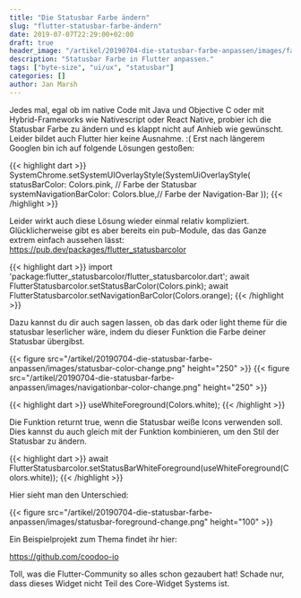 ```yaml
---
title: "Die Statusbar Farbe ändern"
slug: "flutter-statusbar-farbe-ändern"
date: 2019-07-07T22:29:00+02:00
draft: true
header_image: "/artikel/20190704-die-statusbar-farbe-anpassen/images/farbe_anpassen.jpg"
description: "Statusbar Farbe in Flutter anpassen."
tags: ["byte-size", "ui/ux", "statusbar"]
categories: []
author: Jan Marsh
---
```


Jedes mal, egal ob im native Code mit Java und Objective C oder mit Hybrid-Frameworks wie Nativescript oder React Native, probier ich die Statusbar Farbe zu ändern und es klappt nicht auf Anhieb wie gewünscht. Leider bildet auch Flutter hier keine Ausnahme. :( Erst nach längerem Googlen bin ich auf folgende Lösungen gestoßen:

{{< highlight dart >}}
SystemChrome.setSystemUIOverlayStyle(SystemUiOverlayStyle(
    statusBarColor: Colors.pink, // Farbe der Statusbar
    systemNavigationBarColor: Colors.blue,// Farbe der Navigation-Bar
));
{{< /highlight >}}

Leider wirkt auch diese Lösung wieder einmal relativ kompliziert. Glücklicherweise gibt es aber bereits ein pub-Module, das das Ganze extrem einfach aussehen lässt:
https://pub.dev/packages/flutter_statusbarcolor

{{< highlight dart >}}
import 'package:flutter_statusbarcolor/flutter_statusbarcolor.dart';
await FlutterStatusbarcolor.setStatusBarColor(Colors.pink);
await FlutterStatusbarcolor.setNavigationBarColor(Colors.orange);
{{< /highlight >}}

Dazu kannst du dir auch sagen lassen, ob das dark oder light theme für die statusbar leserlicher wäre, indem du dieser Funktion die Farbe deiner Statusbar übergibst.

{{< figure src="/artikel/20190704-die-statusbar-farbe-anpassen/images/statusbar-color-change.png" height="250"  >}}
{{< figure src="/artikel/20190704-die-statusbar-farbe-anpassen/images/navigationbar-color-change.png" height="250"  >}}

{{< highlight dart >}}
useWhiteForeground(Colors.white);
{{< /highlight >}}

Die Funktion returnt true, wenn die Statusbar weiße Icons verwenden soll. Dies kannst du auch gleich mit der Funktion kombinieren, um den Stil der Statusbar zu ändern.

{{< highlight dart >}}
await FlutterStatusbarcolor.setStatusBarWhiteForeground(useWhiteForeground(Colors.white));
{{< /highlight >}}

Hier sieht man den Unterschied:

{{< figure src="/artikel/20190704-die-statusbar-farbe-anpassen/images/statusbar-foreground-change.png" height="100" >}}

Ein Beispielprojekt zum Thema findet ihr hier:

https://github.com/coodoo-io

Toll, was die Flutter-Community so alles schon gezaubert hat! Schade nur, dass dieses Widget nicht Teil des Core-Widget Systems ist.